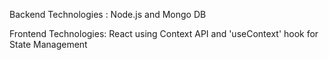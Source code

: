 Backend Technologies : Node.js and Mongo DB

Frontend Technologies: React using Context API and 'useContext' hook for State Management
